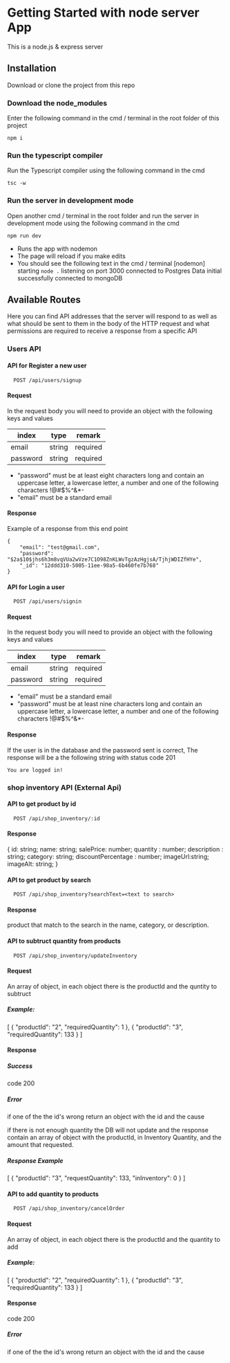 # Getting Started with node server App

This is a node.js & express server

## Installation

Download or clone the project from this repo

### Download the node_modules

Enter the following command in the cmd / terminal in the root folder of this project

```
npm i
```

### Run the typescript compiler

Run the Typescript compiler using the following command in the cmd

```
tsc -w
```

### Run the server in development mode

Open another cmd / terminal in the root folder and run the server in development mode using the following command in the cmd

```
npm run dev
```

- Runs the app with nodemon
- The page will reload if you make edits
- You should see the following text in the cmd / terminal
  [nodemon] starting `node .`
  listening on port 3000
  connected to Postgres
  Data initial successfully
  connected to mongoDB

## Available Routes

Here you can find API addresses that the server will respond to as well as what should be sent to them in the body of the HTTP request and what permissions are required to receive a response from a specific API

### Users API

#### API for Register a new user

```http
  POST /api/users/signup
```

#### Request

In the request body you will need to provide an object with the following keys and values

| index    | type   | remark   |
| -------- | ------ | -------- |
| email    | string | required |
| password | string | required |

- "password" must be at least eight characters long and contain an uppercase letter, a lowercase letter, a number and one of the following characters !@#$%^&\*-
- "email" must be a standard email

#### Response

Example of a response from this end point

```
{
    "email": "test@gmail.com",
    "password": "$2a$10$jhs6h3m8vqVUa2wVze7C1O98ZnKLWvTgzAzHgjsA/TjhjWDIZfHYe",
    "_id": "12ddd310-5005-11ee-98a5-6b460fe7b768"
}
```

#### API for Login a user

```http
  POST /api/users/signin
```

#### Request

In the request body you will need to provide an object with the following keys and values

| index    | type   | remark   |
| -------- | ------ | -------- |
| email    | string | required |
| password | string | required |

- "email" must be a standard email
- "password" must be at least nine characters long and contain an uppercase letter, a lowercase letter, a number and one of the following characters !@#$%^&\*-

#### Response

If the user is in the database and the password sent is correct, The response will be a the following string with status code 201

```
You are logged in!
```

### shop inventory API (External Api)

#### API to get product by id

```http
  POST /api/shop_inventory/:id
```

#### Response

{
id: string;
name: string;
salePrice: number;
quantity : number;
description : string;
category: string;
discountPercentage : number;
imageUrl:string;
imageAlt: string;
}

#### API to get product by search

```http
  POST /api/shop_inventory?searchText=<text to search>
```

#### Response

product that match to the search in the name, category, or description.

#### API to subtruct quantity from products

```http
  POST /api/shop_inventory/updateInventory
```

#### Request

An array of object, in each object there is the productId and the quntity to subtruct

##### Example:

[
{
"productId": "2",
"requiredQuantity": 1
},
{
"productId": "3",
"requiredQuantity": 133
}
]

#### Response

##### Success

code 200

##### Error

if one of the the id's wrong return an object with the id and the cause

if there is not enough quantity the DB will not update and the response contain an array of object with the productId, in Inventory Quantity, and the amount that requested.

##### Response Example

[
{
"productId": "3",
"requestQuantity": 133,
"inInventory": 0
}
]

#### API to add quantity to products

```http
  POST /api/shop_inventory/cancelOrder
```

#### Request

An array of object, in each object there is the productId and the quantity to add

##### Example:

[
{
"productId": "2",
"requiredQuantity": 1
},
{
"productId": "3",
"requiredQuantity": 133
}
]

#### Response

code 200

##### Error

if one of the the id's wrong return an object with the id and the cause
